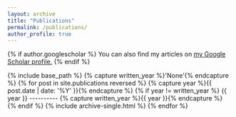 ```yaml
---
layout: archive
title: "Publications"
permalink: /publications/
author_profile: true
---
```


{% if author.googlescholar %}
  You can also find my articles on <u><a href="{{https://scholar.google.ca/citations?user=6N2hANkAAAAJ&hl=en}}">my Google Scholar profile</a>.</u>
{% endif %}

{% include base_path %}
{% capture written_year %}'None'{% endcapture %}
{% for post in site.publications reversed %}
  {% capture year %}{{ post.date | date: '%Y' }}{% endcapture %}
  {% if year != written_year %}
    {{ year }}
    ----------
    {% capture written_year %}{{ year }}{% endcapture %}
  {% endif %}
  {% include archive-single.html %}
{% endfor %}
